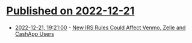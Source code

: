 # [Published on 2022-12-21](index.md)

* [2022-12-21, 19:21:00](https://news.slashdot.org/story/22/12/21/177254/new-irs-rules-could-affect-venmo-zelle-and-cashapp-users?utm_source=rss1.0mainlinkanon&utm_medium=feed) - [New IRS Rules Could Affect Venmo, Zelle and CashApp Users](https://news.slashdot.org/story/22/12/21/177254/new-irs-rules-could-affect-venmo-zelle-and-cashapp-users?utm_source=rss1.0mainlinkanon&utm_medium=feed)
